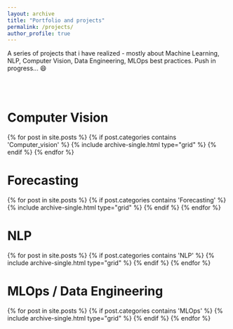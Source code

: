 ```yaml
---
layout: archive
title: "Portfolio and projects"
permalink: /projects/
author_profile: true
---
```


A series of projects that i have realized - mostly about Machine Learning, NLP, Computer Vision, Data Engineering, MLOps best practices.
Push in progress... :smile:

<br>
<br>

# Computer Vision

<div class="grid__wrapper">
    {% for post in site.posts %}
        {% if post.categories contains 'Computer_vision' %}
            {% include archive-single.html type="grid" %}
        {% endif %}
    {% endfor %}
</div>

# Forecasting

<div class="grid__wrapper">
    {% for post in site.posts %}
        {% if post.categories contains 'Forecasting' %}
            {% include archive-single.html type="grid" %}
        {% endif %}
    {% endfor %}
</div>

# NLP

<div class="grid__wrapper">
    {% for post in site.posts %}
        {% if post.categories contains 'NLP' %}
            {% include archive-single.html type="grid" %}
        {% endif %}
    {% endfor %}
</div>


# MLOps / Data Engineering

<div class="grid__wrapper">
    {% for post in site.posts %}
        {% if post.categories contains 'MLOps' %}
            {% include archive-single.html type="grid" %}
        {% endif %}
    {% endfor %}
</div>